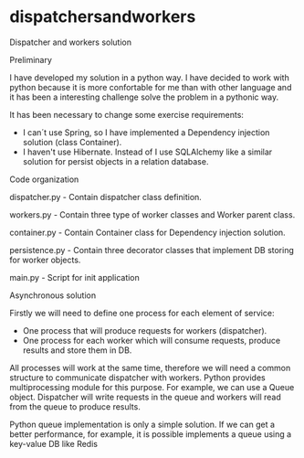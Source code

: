 dispatchersandworkers
=====================

Dispatcher and workers solution


Preliminary

I have developed my solution in a python way. I have decided to work with python because it is more confortable for me than with other language and it has been a interesting challenge solve the problem in a pythonic way.

It has been necessary to change some exercise requirements:
- I can´t use Spring, so I have implemented a Dependency injection solution (class Container).
- I haven't use Hibernate. Instead of I use SQLAlchemy like a similar solution for persist objects in a relation database.
  
Code organization

dispatcher.py - Contain dispatcher class definition.

workers.py - Contain three type of worker classes and Worker parent class.

container.py - Contain Container class for Dependency injection solution.

persistence.py - Contain three decorator classes that implement DB storing for worker objects.

main.py - Script for init application

Asynchronous solution

Firstly we will need to define one process for each element of service:
- One process that will produce requests for workers (dispatcher).
- One process for each worker which will consume requests, produce results and store them in DB.

All processes will work at the same time, therefore we will need a common structure to communicate dispatcher with workers. Python provides multiprocessing module for this purpose. For example, we can use a Queue object. Dispatcher will write requests in the queue and workers will read from the queue to produce results.

Python queue implementation is only a simple solution. If we can get a better performance, for example, it is possible implements  a queue using a key-value DB like Redis
